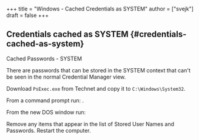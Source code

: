 +++
title = "Windows - Cached Credentials as SYSTEM"
author = ["svejk"]
draft = false
+++

## Credentials cached as SYSTEM {#credentials-cached-as-system}

Cached Passwords - SYSTEM

There are passwords that can be stored in the SYSTEM context that can't be seen in the normal Credential Manager view.

Download `PsExec.exe` from Technet and copy it to `C:\Windows\System32`.

From a command prompt run:    .

From the new DOS window run:

Remove any items that appear in the list of Stored User Names and Passwords.  Restart the computer.

